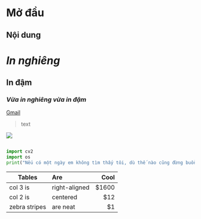 # Mở đầu
## Nội dung
# *In nghiêng*
## **In đậm**
### ***Vừa in nghiêng vừa in đậm***

[Gmail](https://mail.google.com/mail/u/0/#inbox)
>text
<img src='https://cdn.rawgit.com/YourUserAccount/YourProject/master/DirectoryPath/svgdemo1.svg' >

```python

import cv2
import os
print("Nếu có một ngày em không tìm thấy tôi, dù thế nào cũng đừng buồn bã, chẳng phải tôi không còn yêu em nữa hay em đã bỏ lỡ mất tôi, mà là cuối cùng tôi cũng có đủ dũng khí để rời xa em. Nhưng xin em hãy ghi nhớ rằng, trước đây tôi thật sự từng ngốc nghếch chờ đợi em!")

```
| Tables        | Are          | Cool  |
|-------------- |:-----| -----:|
| col 3 is      | right-aligned | $1600 |
| col 2 is      | centered      |   $12 |
| zebra stripes | are neat      |    $1 |
